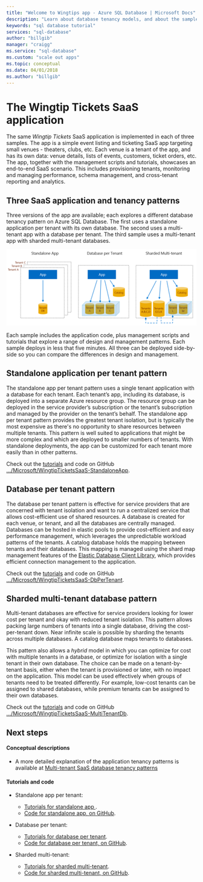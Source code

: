 ```yaml
---
title: "Welcome to Wingtips app - Azure SQL Database | Microsoft Docs"
description: "Learn about database tenancy models, and about the sample Wingtips SaaS application, for Azure SQL Database in the cloud environment."
keywords: "sql database tutorial"
services: "sql-database"
author: "billgib"
manager: "craigg"
ms.service: "sql-database"
ms.custom: "scale out apps"
ms.topic: conceptual
ms.date: 04/01/2018
ms.author: "billgib"
---
```

# The Wingtip Tickets SaaS application

The same *Wingtip Tickets* SaaS application is implemented in each of three samples. The app is a simple event listing and ticketing SaaS app targeting small venues - theaters, clubs, etc. Each venue is a tenant of the app, and has its own data: venue details, lists of events, customers, ticket orders, etc.  The app, together with the management scripts and tutorials, showcases an end-to-end SaaS scenario. This includes provisioning tenants, monitoring and managing performance, schema management, and cross-tenant reporting and analytics.

## Three SaaS application and tenancy patterns

Three versions of the app are available; each explores a different database tenancy pattern on Azure SQL Database.  The first uses a standalone application per tenant with its own database. The second uses a multi-tenant app with a database per tenant. The third sample uses a multi-tenant app with sharded multi-tenant databases.

![Three tenancy patterns][image-three-tenancy-patterns]

 Each sample includes the application code, plus management scripts and tutorials that explore a range of design and management patterns.  Each sample deploys in less that five minutes.  All three can be deployed side-by-side so you can compare the differences in design and management.

## Standalone application per tenant pattern

The standalone app per tenant pattern uses a single tenant application with a database for each tenant. Each tenant’s app, including its database, is deployed into a separate Azure resource group. The resource group can be deployed in the service provider’s subscription or the tenant’s subscription and managed by the provider on the tenant’s behalf. The standalone app per tenant pattern provides the greatest tenant isolation, but is typically the most expensive as there's no opportunity to share resources between multiple tenants.  This pattern is well suited to applications that might be more complex and which are deployed to smaller numbers of tenants.  With standalone deployments, the app can be customized for each tenant more easily than in other patterns.  

Check out the [tutorials][docs-tutorials-for-wingtip-sa] and code on GitHub  [.../Microsoft/WingtipTicketsSaaS-StandaloneApp][github-code-for-wingtip-sa].

## Database per tenant pattern

The database per tenant pattern is effective for service providers that are concerned with tenant isolation and want to run a centralized service that allows cost-efficient use of shared resources. A database is created for each venue, or tenant, and all the databases are centrally managed. Databases can be hosted in elastic pools to provide cost-efficient and easy performance management, which leverages the unpredictable workload patterns of the tenants. A catalog database holds the mapping between tenants and their databases. This mapping is managed using the shard map management features of the [Elastic Database Client Library](sql-database-elastic-database-client-library.md), which  provides efficient connection management to the application.

Check out the [tutorials][docs-tutorials-for-wingtip-dpt] and code on GitHub  [.../Microsoft/WingtipTicketsSaaS-DbPerTenant][github-code-for-wingtip-dpt].

## Sharded multi-tenant database pattern

Multi-tenant databases are effective for service providers looking for lower cost per tenant and okay with reduced tenant isolation. This pattern allows packing large numbers of tenants into a single database, driving the cost-per-tenant down. Near infinite scale is possible by sharding the tenants across multiple databases. A catalog database maps tenants to databases.  

This pattern also allows a *hybrid* model in which you can optimize for cost with multiple tenants in a database, or optimize for isolation with a single tenant in their own database. The choice can be made on a tenant-by-tenant basis, either when the tenant is provisioned or later, with no impact on the application.  This model can be used effectively when groups of tenants need to be treated differently. For example, low-cost tenants can be assigned to shared databases, while premium tenants can be assigned to their own databases. 

Check out the [tutorials][docs-tutorials-for-wingtip-mt] and code on GitHub  [.../Microsoft/WingtipTicketsSaaS-MultiTenantDb][github-code-for-wingtip-mt].

## Next steps

#### Conceptual descriptions

- A more detailed explanation of the application tenancy patterns is available at [Multi-tenant SaaS database tenancy patterns][saas-tenancy-app-design-patterns-md]

#### Tutorials and code

- Standalone app per tenant:
    - [Tutorials for standalone app ][docs-tutorials-for-wingtip-sa].
    - [Code for standalone app, on GitHub][github-code-for-wingtip-sa].

- Database per tenant:
    - [Tutorials for database per tenant][docs-tutorials-for-wingtip-dpt].
    - [Code for database per tenant, on GitHub][github-code-for-wingtip-dpt].

- Sharded multi-tenant:
    - [Tutorials for sharded multi-tenant][docs-tutorials-for-wingtip-mt].
    - [Code for sharded multi-tenant, on GitHub][github-code-for-wingtip-mt].



<!-- Image references. -->

[image-three-tenancy-patterns]: media/saas-tenancy-welcome-wingtip-tickets-app/three-tenancy-patterns.png "Three tenancy patterns."

<!-- Docs.ms.com references. -->

[saas-tenancy-app-design-patterns-md]: saas-tenancy-app-design-patterns.md

<!-- WWWeb http references. -->

[docs-tutorials-for-wingtip-sa]: https://aka.ms/wingtipticketssaas-sa
[github-code-for-wingtip-sa]: https://github.com/Microsoft/WingtipTicketsSaaS-StandaloneApp

[docs-tutorials-for-wingtip-dpt]: https://aka.ms/wingtipticketssaas-dpt
[github-code-for-wingtip-dpt]: https://github.com/Microsoft/WingtipTicketsSaaS-DbPerTenant

[docs-tutorials-for-wingtip-mt]: https://aka.ms/wingtipticketssaas-mt
[github-code-for-wingtip-mt]: https://github.com/Microsoft/WingtipTicketsSaaS-MultiTenantDb

